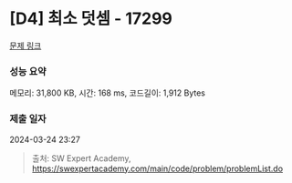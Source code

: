 # [D4] 최소 덧셈 - 17299 

[문제 링크](https://swexpertacademy.com/main/code/problem/problemDetail.do?contestProbId=AYe7x0DKBJADFARP) 

### 성능 요약

메모리: 31,800 KB, 시간: 168 ms, 코드길이: 1,912 Bytes

### 제출 일자

2024-03-24 23:27



> 출처: SW Expert Academy, https://swexpertacademy.com/main/code/problem/problemList.do